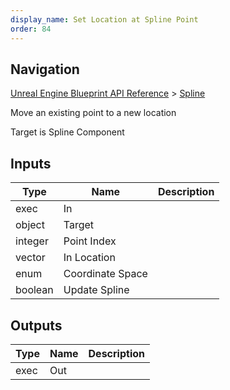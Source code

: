 ```yaml
---
display_name: Set Location at Spline Point
order: 84
---
```

## Navigation

[Unreal Engine Blueprint API Reference](https://dev.epicgames.com/documentation/en-us/unreal-engine/BlueprintAPI) > [Spline](https://dev.epicgames.com/documentation/en-us/unreal-engine/BlueprintAPI/Spline)

Move an existing point to a new location

Target is Spline Component

## Inputs

| Type | Name | Description |
| --- | --- | --- |
| exec | In |  |
| object | Target |  |
| integer | Point Index |  |
| vector | In Location |  |
| enum | Coordinate Space |  |
| boolean | Update Spline |  |

## Outputs

| Type | Name | Description |
| --- | --- | --- |
| exec | Out |  |
